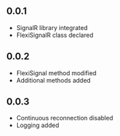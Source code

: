## 0.0.1

- SignalR library integrated
- FlexiSignalR class declared

## 0.0.2

- FlexiSignal method modified
- Additional methods added

## 0.0.3

- Continuous reconnection disabled
- Logging added
